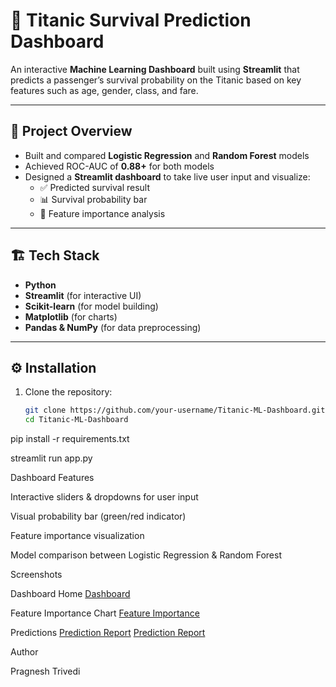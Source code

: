 # 🚢 Titanic Survival Prediction Dashboard

An interactive **Machine Learning Dashboard** built using **Streamlit** that predicts a passenger’s survival probability on the Titanic based on key features such as age, gender, class, and fare.

---

## 🧠 Project Overview
- Built and compared **Logistic Regression** and **Random Forest** models
- Achieved ROC-AUC of **0.88+** for both models
- Designed a **Streamlit dashboard** to take live user input and visualize:
  - ✅ Predicted survival result
  - 📊 Survival probability bar
  - 🧩 Feature importance analysis

---

## 🏗️ Tech Stack
- **Python**
- **Streamlit** (for interactive UI)
- **Scikit-learn** (for model building)
- **Matplotlib** (for charts)
- **Pandas & NumPy** (for data preprocessing)

---

## ⚙️ Installation
1. Clone the repository:
   ```bash
   git clone https://github.com/your-username/Titanic-ML-Dashboard.git
   cd Titanic-ML-Dashboard


pip install -r requirements.txt

streamlit run app.py


Dashboard Features

Interactive sliders & dropdowns for user input

Visual probability bar (green/red indicator)

Feature importance visualization

Model comparison between Logistic Regression & Random Forest



Screenshots

Dashboard Home
[Dashboard](Images/Dashboard.jpeg)

Feature Importance Chart
[Feature Importance](Images/Feature_Importance.jpeg)

Predictions
[Prediction Report](Images/Prediction1.jpeg)
[Prediction Report](Images/Prediction2.jpeg)



Author

Pragnesh Trivedi